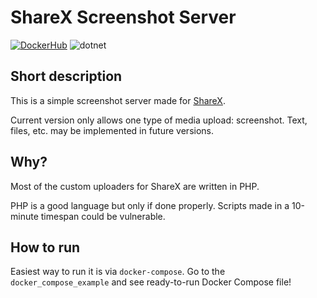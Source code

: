 # ShareX Screenshot Server

[![DockerHub](https://img.shields.io/badge/Docker%20Image-Get%20on%20DockerHub!-success)](https://hub.docker.com/repository/docker/0x25cbfc4f/sharex_server)
![dotnet](https://img.shields.io/badge/Powered%20by-dotnet-success)

## Short description

This is a simple screenshot server made for [ShareX](https://github.com/ShareX/ShareX).

Current version only allows one type of media upload: screenshot. Text, files, etc. may be implemented in future versions.

## Why?
Most of the custom uploaders for ShareX are written in PHP.

PHP is a good language but only if done properly. Scripts made in a 10-minute timespan could be vulnerable.

## How to run

Easiest way to run it is via `docker-compose`. Go to the `docker_compose_example` and see ready-to-run Docker Compose file!
